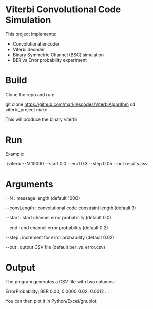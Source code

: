# Viterbi Convolutional Code Simulation

This project implements:
- Convolutional encoder
- Viterbi decoder
- Binary Symmetric Channel (BSC) simulation
- BER vs Error probability experiment

# Build
Clone the repo and run:

git clone https://github.com/marklescodes/ViterbiAlgorithm
cd viterbi_project
make

This will produce the binary viterbi

# Run

Example:

./viterbi --N 10000 --start 0.0 --end 0.3 --step 0.05 --out results.csv

# Arguments

--N <int> : message length (default 1000)

--convLength <int> : convolutional code constraint length (default 3)

--start <double> : start channel error probability (default 0.0)

--end <double> : end channel error probability (default 0.2)

--step <double> : increment for error probability (default 0.02)

--out <file> : output CSV file (default ber_vs_error.csv)

# Output

The program generates a CSV file with two columns:

ErrorProbability; BER
0.00; 0.0000
0.02; 0.0012
...

You can then plot it in Python/Excel/gnuplot.